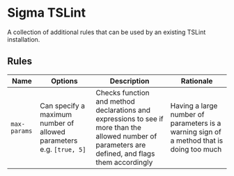# Sigma TSLint

A collection of additional rules that can be used by an existing TSLint installation.

## Rules

| Name         | Options                                                             | Description                                                                                                                                          | Rationale |
| ------------ | ------------------------------------------------------------------- | ---------------------------------------------------------------------------------------------------------------------------------------------------- | --------- |
| `max-params` | Can specify a maximum number of allowed parameters e.g. `[true, 5]` | Checks function and method declarations and expressions to see if more than the allowed number of parameters are defined, and flags them accordingly | Having a large number of parameters is a warning sign of a method that is doing too much |